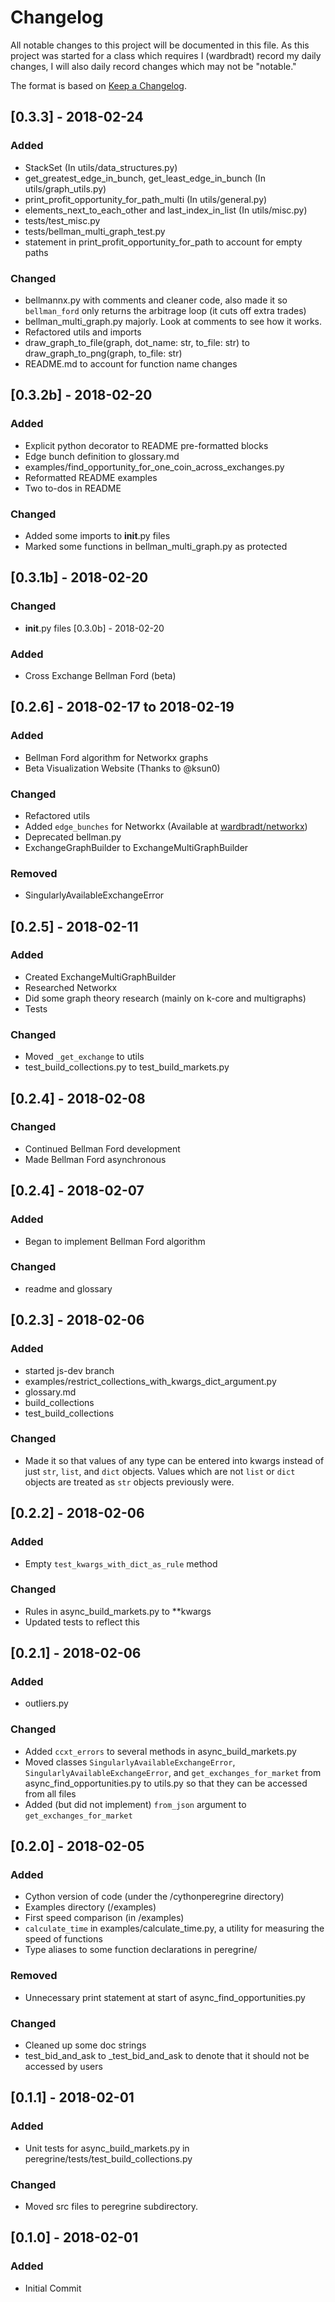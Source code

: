 # Changelog
All notable changes to this project will be documented in this file. As this project was started for a class which requires I (wardbradt) record my daily changes, I will also daily record changes which may not be "notable."

The format is based on [Keep a Changelog](http://keepachangelog.com/en/1.0.0/).
## [0.3.3] - 2018-02-24
### Added
- StackSet (In utils/data_structures.py)
- get_greatest_edge_in_bunch, get_least_edge_in_bunch (In utils/graph_utils.py)
- print_profit_opportunity_for_path_multi (In utils/general.py)
- elements_next_to_each_other and last_index_in_list (In utils/misc.py)
- tests/test_misc.py
- tests/bellman_multi_graph_test.py
- statement in print_profit_opportunity_for_path to account for empty paths

### Changed
- bellmannx.py with comments and cleaner code, also made it so `bellman_ford` only returns the arbitrage loop (it cuts off extra trades)
- bellman_multi_graph.py majorly. Look at comments to see how it works.
- Refactored utils and imports
- draw_graph_to_file(graph, dot_name: str, to_file: str) to draw_graph_to_png(graph, to_file: str)
- README.md to account for function name changes

## [0.3.2b] - 2018-02-20
### Added
- Explicit python decorator to README pre-formatted blocks
- Edge bunch definition to glossary.md
- examples/find_opportunity_for_one_coin_across_exchanges.py
- Reformatted README examples
- Two to-dos in README
### Changed
- Added some imports to __init__.py files
- Marked some functions in bellman_multi_graph.py as protected

## [0.3.1b] - 2018-02-20
### Changed
- __init__.py files
[0.3.0b] - 2018-02-20
### Added
- Cross Exchange Bellman Ford (beta)

## [0.2.6] - 2018-02-17 to 2018-02-19
### Added
- Bellman Ford algorithm for Networkx graphs
- Beta Visualization Website (Thanks to @ksun0)
### Changed
- Refactored utils
- Added `edge_bunches` for Networkx (Available at [wardbradt/networkx](https://github.com/wardbradt/networkx))
- Deprecated bellman.py
- ExchangeGraphBuilder to ExchangeMultiGraphBuilder
### Removed
- SingularlyAvailableExchangeError

## [0.2.5] - 2018-02-11
### Added
- Created ExchangeMultiGraphBuilder
- Researched Networkx
- Did some graph theory research (mainly on k-core and multigraphs)
- Tests
### Changed
- Moved `_get_exchange` to utils
- test_build_collections.py to test_build_markets.py
## [0.2.4] - 2018-02-08
### Changed
- Continued Bellman Ford development
- Made Bellman Ford asynchronous
## [0.2.4] - 2018-02-07
### Added
- Began to implement Bellman Ford algorithm
### Changed
- readme and glossary
## [0.2.3] - 2018-02-06
### Added
- started js-dev branch
- examples/restrict_collections_with_kwargs_dict_argument.py
- glossary.md
- build_collections
- test_build_collections

### Changed
- Made it so that values of any type can be entered into kwargs instead of just `str`, `list`, and `dict` objects. Values which are not `list` or `dict` objects are treated as `str` objects previously were.

## [0.2.2] - 2018-02-06
### Added
- Empty `test_kwargs_with_dict_as_rule` method

### Changed
- Rules in async_build_markets.py to \*\*kwargs
- Updated tests to reflect this

## [0.2.1] - 2018-02-06
### Added
- outliers.py

### Changed
- Added `ccxt_errors` to several methods in async_build_markets.py
- Moved classes `SingularlyAvailableExchangeError`, `SingularlyAvailableExchangeError`, and `get_exchanges_for_market` from async_find_opportunities.py to utils.py so that they can be accessed from all files
- Added (but did not implement) `from_json` argument to `get_exchanges_for_market`

## [0.2.0] - 2018-02-05
### Added
- Cython version of code (under the /cythonperegrine directory)
- Examples directory (/examples)
- First speed comparison (in /examples)
- `calculate_time` in examples/calculate_time.py, a utility for measuring the speed of functions
- Type aliases to some function declarations in peregrine/

### Removed
- Unnecessary print statement at start of async_find_opportunities.py

### Changed
- Cleaned up some doc strings
- test_bid_and_ask to _test_bid_and_ask to denote that it should not be accessed by users

## [0.1.1] - 2018-02-01
### Added
- Unit tests for async_build_markets.py in peregrine/tests/test_build_collections.py

### Changed
- Moved src files to peregrine subdirectory.

## [0.1.0] - 2018-02-01
### Added
- Initial Commit
